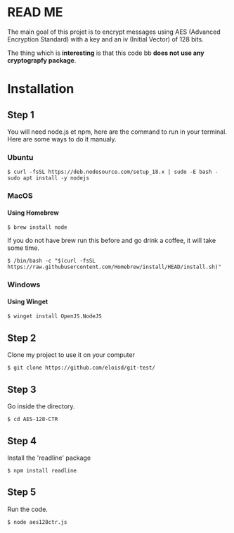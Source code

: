 # READ ME

The main goal of this projet is to encrypt messages using AES (Advanced Encryption Standard) with a key and an iv (Initial Vector) of 128 bits. 

The thing which is <span class="text-danger">**interesting**</span> is that this code <span class="text-danger"> bb **does not use any cryptograpfy package**</span>.

# Installation

## Step 1
You will need node.js et npm, here are the command to run in your terminal.
Here are some ways to do it manualy. 

### Ubuntu

```
$ curl -fsSL https://deb.nodesource.com/setup_18.x | sudo -E bash - sudo apt install -y nodejs
```

### MacOS

#### Using Homebrew
```
$ brew install node
```
If you do not have brew run this before and go drink a coffee, it will take some time. 
```
$ /bin/bash -c "$(curl -fsSL https://raw.githubusercontent.com/Homebrew/install/HEAD/install.sh)"
```

### Windows

#### Using Winget
```
$ winget install OpenJS.NodeJS
```

## Step 2
Clone my project to use it on your computer
```
$ git clone https://github.com/eloisd/git-test/
```

## Step 3
Go inside the directory.
```
$ cd AES-128-CTR
```

## Step 4
Install the 'readline' package
```
$ npm install readline
```

## Step 5
Run the code.
```
$ node aes128ctr.js
```